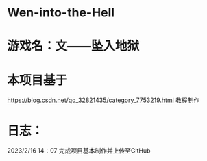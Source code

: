 # Wen-into-the-Hell
# 游戏名：文——坠入地狱
# 本项目基于
https://blog.csdn.net/qq_32821435/category_7753219.html 教程制作
# 日志：
2023/2/16 14：07 完成项目基本制作并上传至GitHub
